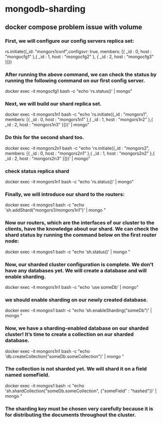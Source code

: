 # mongodb-sharding

## docker compose problem issue with volume

### First, we will configure our config servers replica set:
rs.initiate({_id: "mongors1conf",configsvr: true, members: [{ _id : 0, host : "mongocfg1" },{ _id : 1, host : "mongocfg2" }, { _id : 2, host : "mongocfg3" }]})


### After running the above command, we can check the status by running the following command on our first config server.
docker exec -it mongocfg1 bash -c "echo 'rs.status()' | mongo"


### Next, we will build our shard replica set.
docker exec -it mongors1n1 bash -c "echo 'rs.initiate({_id : \"mongors1\", members: [{ _id : 0, host : \"mongors1n1\" },{ _id : 1, host : \"mongors1n2\" },{ _id : 2, host : \"mongors1n3\" }]})' | mongo"

### Do this for the second shard too.
docker exec -it mongors2n1 bash -c "echo 'rs.initiate({_id : \"mongors2\", members: [{ _id : 0, host : \"mongors2n1\" },{ _id : 1, host : \"mongors2n2\" },{ _id : 2, host : \"mongors2n3\" }]})' | mongo"


### check status replica shard
docker exec -it mongors1n1 bash -c "echo 'rs.status()' | mongo"

### Finally, we will introduce our shard to the routers:
docker exec -it mongos1 bash -c "echo 'sh.addShard(\"mongors1/mongors1n1\")' | mongo "

### Now our routers, which are the interfaces of our cluster to the clients, have the knowledge about our shard. We can check the shard status by running the command below on the first router node:
docker exec -it mongos1 bash -c "echo 'sh.status()' | mongo "


### Now, our sharded cluster configuration is complete. We don’t have any databases yet. We will create a database and will enable sharding.
docker exec -it mongors1n1 bash -c "echo 'use someDb' | mongo"

### we should enable sharding on our newly created database.
docker exec -it mongos1 bash -c "echo 'sh.enableSharding(\"someDb\")' | mongo "

### Now, we have a sharding-enabled database on our sharded cluster! It’s time to create a collection on our sharded database.
docker exec -it mongors1n1 bash -c "echo 'db.createCollection(\"someDb.someCollection\")' | mongo "

### The collection is not sharded yet. We will shard it on a field named someField.
docker exec -it mongos1 bash -c "echo 'sh.shardCollection(\"someDb.someCollection\", {\"someField\" : \"hashed\"})' | mongo "

### The sharding key must be chosen very carefully because it is for distributing the documents throughout the cluster.